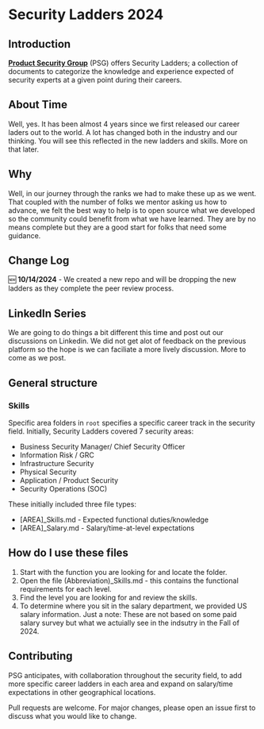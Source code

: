 # Security Ladders 2024

## Introduction

[**Product Security Group**](https://www.productsecuritygroup.com) (PSG) offers Security Ladders; a collection of documents to categorize the knowledge and experience expected of security experts at a given point during their careers.

## About Time

Well, yes. It has been almost 4 years since we first released our career laders out to the world. A lot has changed both in the industry and our thinking. You will see this reflected in the new ladders and skills. More on that later.

## Why
Well, in our journey through the ranks we had to make these up as we went. That coupled with the number of folks we mentor asking us how to advance, we felt the best way to help is to open source what we developed so the community could benefit from what we have learned. They are by no means complete but they are a good start for folks that need some guidance.

## Change Log

:new: **10/14/2024** - We created a new repo and will be dropping the new ladders as they complete the peer review process. 

## LinkedIn Series

We are going to do things a bit different this time and post out our discussions on Linkedin. We did not get alot of feedback on the previous platform so the hope is we can faciliate a more lively discussion. More to come as we post.   

## General structure

### Skills

Specific area folders in `root` specifies a specific career track in the security field. Initially, Security Ladders covered 7 security areas:

* Business Security Manager/ Chief Security Officer
* Information Risk / GRC
* Infrastructure Security
* Physical Security
* Application / Product Security
* Security Operations (SOC)

These initially included three file types:

* [AREA]_Skills.md - Expected functional duties/knowledge
* [AREA]_Salary.md - Salary/time-at-level expectations

## How do I use these files

1. Start with the function you are looking for and locate the folder.
2. Open the file (Abbreviation)_Skills.md - this contains the functional requirements for each level.
3. Find the level you are looking for and review the skills.
4. To determine where you sit in the salary department, we provided US salary information. Just a note: These are not based on some paid salary survey but what we actuially see in the indsutry in the Fall of 2024.

## Contributing

PSG anticipates, with collaboration throughout the security field, to add more specific career ladders in each area and expand on salary/time expectations in other geographical locations.

Pull requests are welcome. For major changes, please open an issue first to discuss what you would like to change.

